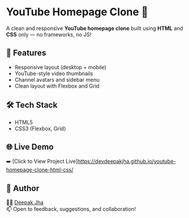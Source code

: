 # YouTube Homepage Clone 🎥

A clean and responsive **YouTube homepage clone** built using **HTML** and **CSS** only — no frameworks, no JS!

## 🚀 Features
- Responsive layout (desktop + mobile)
- YouTube-style video thumbnails
- Channel avatars and sidebar menu
- Clean layout with Flexbox and Grid

## 🛠️ Tech Stack
- HTML5
- CSS3 (Flexbox, Grid)

## 🌐 Live Demo

➡️ [Click to View Project Live]https://devdeepakjha.github.io/youtube-homepage-clone-html-css/

## 📌 Author

👨‍💻 [Deepak Jha](https://github.com/Devdeepakjha)  
📫 Open to feedback, suggestions, and collaboration!
